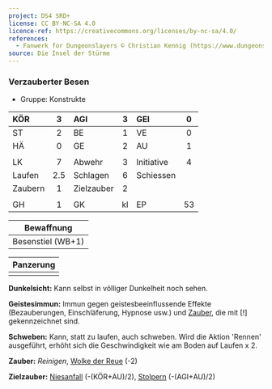 ```yaml
---
project: DS4 SRD+
license: CC BY-NC-SA 4.0
licence-ref: https://creativecommons.org/licenses/by-nc-sa/4.0/
references: 
  - Fanwerk for Dungeonslayers © Christian Kennig (https://www.dungeonslayers.net/)
source: Die Insel der Stürme
---
```


### Verzauberter Besen

- Gruppe: Konstrukte

| KÖR     |  3  | AGI        |  3  | GEI        |  0  |
| :------ | :-: | :--------- | :-: | :--------- | :-: |
| ST      |  2  | BE         |  1  | VE         |  0  |
| HÄ      |  0  | GE         |  2  | AU         |  1  |
|         |     |            |     |            |     |
| LK      |  7  | Abwehr     |  3  | Initiative |  4  |
| Laufen  | 2.5 | Schlagen   |  6  | Schiessen  |     |
| Zaubern |  1  | Zielzauber |  2  |            |     |
|         |     |            |     |            |     |
| GH      |  1  | GK         | kl  | EP         | 53  |

|    Bewaffnung     |
| :---------------: |
| Besenstiel (WB+1) |

| Panzerung |
| :-------: |
|           |

**Dunkelsicht:** Kann selbst in völliger Dunkelheit noch sehen.

**Geistesimmun:** Immun gegen geistesbeeinflussende Effekte (Bezauberungen, Einschläferung, Hypnose usw.) und [Zauber](../../fanwerk/zauber/zauber.md), die mit [!] gekennzeichnet sind.

**Schweben:** Kann, statt zu laufen, auch schweben. Wird die Aktion 'Rennen' ausgeführt, erhöht sich die Geschwindigkeit wie am Boden auf Laufen x 2.

**Zauber:** _Reinigen_, [Wolke der Reue](../../grw/zauber/wolke-der-reue.md) (-2)

**Zielzauber:** [Niesanfall](../../grw/zauber/niesanfall.md) (-(KÖR+AU)/2), [Stolpern](../../grw/zauber/stolpern.md) (-(AGI+AU)/2)

